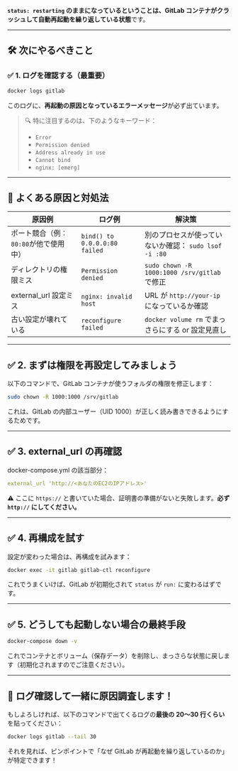 **`status: restarting` のままになっているということは、GitLab コンテナがクラッシュして自動再起動を繰り返している状態**です。

---

## 🛠 次にやるべきこと

### ✅ 1. ログを確認する（最重要）

```bash
docker logs gitlab
```

このログに、**再起動の原因となっているエラーメッセージ**が必ず出ています。

> 🔍 特に注目するのは、下のようなキーワード：
>
> - `Error`
> - `Permission denied`
> - `Address already in use`
> - `Cannot bind`
> - `nginx: [emerg]`

---

## 🎯 よくある原因と対処法

| 原因例                                | ログ例                        | 解決策                                                |
| ------------------------------------- | ----------------------------- | ----------------------------------------------------- |
| ポート競合（例：`80:80`が他で使用中） | `bind() to 0.0.0.0:80 failed` | 別のプロセスが使っていないか確認： `sudo lsof -i :80` |
| ディレクトリの権限ミス                | `Permission denied`           | `sudo chown -R 1000:1000 /srv/gitlab` で修正          |
| external_url 設定ミス                 | `nginx: invalid host`         | URL が `http://your-ip` になっているか確認            |
| 古い設定が壊れている                  | `reconfigure failed`          | `docker volume rm` でまっさらにする or 設定見直し     |

---

## ✅ 2. まずは権限を再設定してみましょう

以下のコマンドで、GitLab コンテナが使うフォルダの権限を修正します：

```bash
sudo chown -R 1000:1000 /srv/gitlab
```

これは、GitLab の内部ユーザー（UID 1000）が正しく読み書きできるようにするためです。

---

## ✅ 3. external_url の再確認

docker-compose.yml の該当部分：

```yaml
external_url 'http://<あなたのEC2のIPアドレス>'
```

⚠️ ここに `https://` と書いていた場合、証明書の準備がないと失敗します。**必ず `http://` にしてください。**

---

## ✅ 4. 再構成を試す

設定が変わった場合は、再構成を試みます：

```bash
docker exec -it gitlab gitlab-ctl reconfigure
```

これでうまくいけば、GitLab が初期化されて `status` が `run:` に変わるはずです。

---

## ✅ 5. どうしても起動しない場合の最終手段

```bash
docker-compose down -v
```

これでコンテナとボリューム（保存データ）を削除し、まっさらな状態に戻します（初期化されますのでご注意ください）。

---

## 🔁 ログ確認して一緒に原因調査します！

もしよろしければ、以下のコマンドで出てくるログの**最後の 20〜30 行くらい**を貼ってください：

```bash
docker logs gitlab --tail 30
```

それを見れば、ピンポイントで「なぜ GitLab が再起動を繰り返しているのか」が特定できます！
